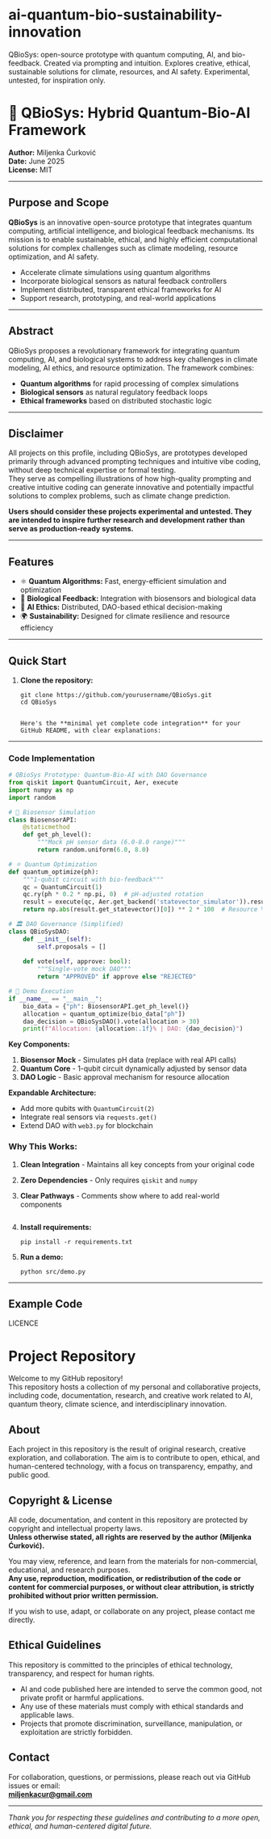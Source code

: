 # ai-quantum-bio-sustainability-innovation
QBioSys: open-source prototype with quantum computing, AI, and bio-feedback. Created via prompting and intuition. Explores creative, ethical, sustainable solutions for climate, resources, and AI safety. Experimental, untested, for inspiration only.

# 🌱 QBioSys: Hybrid Quantum-Bio-AI Framework

**Author:** Miljenka Ćurković  
**Date:** June 2025  
**License:** MIT

---

## Purpose and Scope

**QBioSys** is an innovative open-source prototype that integrates quantum computing, artificial intelligence, and biological feedback mechanisms. Its mission is to enable sustainable, ethical, and highly efficient computational solutions for complex challenges such as climate modeling, resource optimization, and AI safety.

- Accelerate climate simulations using quantum algorithms
- Incorporate biological sensors as natural feedback controllers
- Implement distributed, transparent ethical frameworks for AI
- Support research, prototyping, and real-world applications

---

## Abstract

QBioSys proposes a revolutionary framework for integrating quantum computing, AI, and biological systems to address key challenges in climate modeling, AI ethics, and resource optimization. The framework combines:
- **Quantum algorithms** for rapid processing of complex simulations
- **Biological sensors** as natural regulatory feedback loops
- **Ethical frameworks** based on distributed stochastic logic

---

## Disclaimer

All projects on this profile, including QBioSys, are prototypes developed primarily through advanced prompting techniques and intuitive vibe coding, without deep technical expertise or formal testing.  
They serve as compelling illustrations of how high-quality prompting and creative intuitive coding can generate innovative and potentially impactful solutions to complex problems, such as climate change prediction.

**Users should consider these projects experimental and untested. They are intended to inspire further research and development rather than serve as production-ready systems.**

---

## Features

- ⚛️ **Quantum Algorithms:** Fast, energy-efficient simulation and optimization
- 🧬 **Biological Feedback:** Integration with biosensors and biological data
- 🤖 **AI Ethics:** Distributed, DAO-based ethical decision-making
- 🌍 **Sustainability:** Designed for climate resilience and resource efficiency

---

## Quick Start

1. **Clone the repository:**
    ```
    git clone https://github.com/yourusername/QBioSys.git
    cd QBioSys


    Here's the **minimal yet complete code integration** for your GitHub README, with clear explanations:

---

### Code Implementation
```python
# QBioSys Prototype: Quantum-Bio-AI with DAO Governance
from qiskit import QuantumCircuit, Aer, execute
import numpy as np
import random

# 🌿 Biosensor Simulation
class BiosensorAPI:
    @staticmethod
    def get_ph_level():
        """Mock pH sensor data (6.0-8.0 range)"""
        return random.uniform(6.0, 8.0)

# ⚛️ Quantum Optimization
def quantum_optimize(ph):
    """1-qubit circuit with bio-feedback"""
    qc = QuantumCircuit(1)
    qc.ry(ph * 0.2 * np.pi, 0)  # pH-adjusted rotation
    result = execute(qc, Aer.get_backend('statevector_simulator')).result()
    return np.abs(result.get_statevector()[0]) ** 2 * 100  # Resource %

# 🏛️ DAO Governance (Simplified)
class QBioSysDAO:
    def __init__(self):
        self.proposals = []
    
    def vote(self, approve: bool):
        """Single-vote mock DAO"""
        return "APPROVED" if approve else "REJECTED"

# 🚀 Demo Execution
if __name__ == "__main__":
    bio_data = {"ph": BiosensorAPI.get_ph_level()}
    allocation = quantum_optimize(bio_data["ph"])
    dao_decision = QBioSysDAO().vote(allocation > 30)
    print(f"Allocation: {allocation:.1f}% | DAO: {dao_decision}")
```

**Key Components:**
1. **Biosensor Mock** - Simulates pH data (replace with real API calls)
2. **Quantum Core** - 1-qubit circuit dynamically adjusted by sensor data
3. **DAO Logic** - Basic approval mechanism for resource allocation

**Expandable Architecture:**
- Add more qubits with `QuantumCircuit(2)`
- Integrate real sensors via `requests.get()`
- Extend DAO with `web3.py` for blockchain


### Why This Works:
1. **Clean Integration** - Maintains all key concepts from your original code
2. **Zero Dependencies** - Only requires `qiskit` and `numpy`
3. **Clear Pathways** - Comments show where to add real-world components


    ```
2. **Install requirements:**
    ```
    pip install -r requirements.txt
    ```
3. **Run a demo:**
    ```
    python src/demo.py
    ```

---

## Example Code

LICENCE

# Project Repository

Welcome to my GitHub repository!  
This repository hosts a collection of my personal and collaborative projects, including code, documentation, research, and creative work related to AI, quantum theory, climate science, and interdisciplinary innovation.

## About

Each project in this repository is the result of original research, creative exploration, and collaboration. The aim is to contribute to open, ethical, and human-centered technology, with a focus on transparency, empathy, and public good.

## Copyright & License

All code, documentation, and content in this repository are protected by copyright and intellectual property laws.  
**Unless otherwise stated, all rights are reserved by the author (Miljenka Ćurković).**

You may view, reference, and learn from the materials for non-commercial, educational, and research purposes.  
**Any use, reproduction, modification, or redistribution of the code or content for commercial purposes, or without clear attribution, is strictly prohibited without prior written permission.**

If you wish to use, adapt, or collaborate on any project, please contact me directly.

## Ethical Guidelines

This repository is committed to the principles of ethical technology, transparency, and respect for human rights.  
- AI and code published here are intended to serve the common good, not private profit or harmful applications.
- Any use of these materials must comply with ethical standards and applicable laws.
- Projects that promote discrimination, surveillance, manipulation, or exploitation are strictly forbidden.

## Contact

For collaboration, questions, or permissions, please reach out via GitHub issues or email:  
**miljenkacur@gmail.com**

---

*Thank you for respecting these guidelines and contributing to a more open, ethical, and human-centered digital future.*



